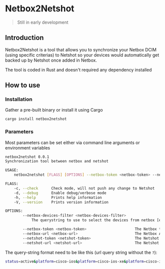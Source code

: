 # Netbox2Netshot

> Still in early development

## Introduction

Netbox2Netshot is a tool that allows you to synchronize your Netbox DCIM (using specific criterias) to Netshot so your devices would automatically get backed up by Netshot once added in Netbox.

The tool is coded in Rust and doesn't required any dependency installed

## How to use

### Installation

Gather a pre-built binary or install it using Cargo

```bash
cargo install netbox2netshot
```

### Parameters

Most parameters can be set either via command line arguments or environment variables

```bash
netbox2netshot 0.0.1
Synchronization tool between netbox and netshot

USAGE:
    netbox2netshot [FLAGS] [OPTIONS] --netbox-token <netbox-token> --netbox-url <netbox-url> --netshot-url <netshot-url>

FLAGS:
    -c, --check      Check mode, will not push any change to Netshot
    -d, --debug      Enable debug/verbose mode
    -h, --help       Prints help information
    -V, --version    Prints version information

OPTIONS:
        --netbox-devices-filter <netbox-devices-filter>
            The querystring to use to select the devices from netbox [env: NETBOX_DEVICES_FILTER=]  [default: ]

        --netbox-token <netbox-token>                      The Netbox token [env: NETBOX_TOKEN]
        --netbox-url <netbox-url>                          The Netbox API URL [env: NETBOX_URL=]
        --netshot-token <netshot-token>                    The Netshot token [env: NETSHOT_TOKEN]  [default: ]
        --netshot-url <netshot-url>                        The Netshot API URL [env: NETSHOT_URL=]

```

The query-string format need to be like this (url query string without the `?`):

```bash
status=active&platform=cisco-ios&platform=cisco-ios-xe&platform=cisco-ios-xr&platform=cisco-nx-os&platform=juniper-junos&has_primary_ip=true&tenant_group=network
```

